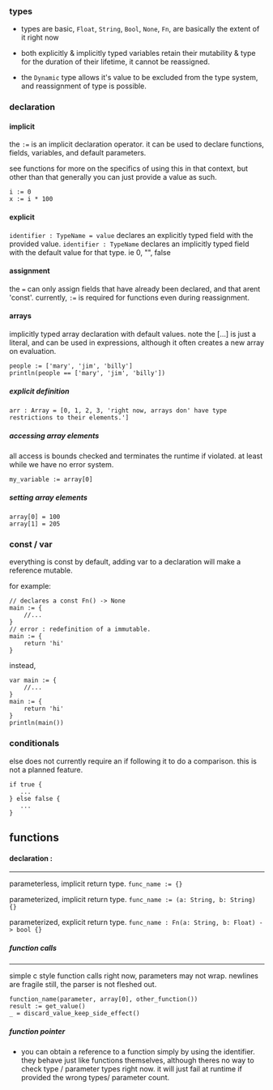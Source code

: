 
### types 
- types are basic, `Float`, `String`, `Bool`, `None`, `Fn`, are basically the extent of it right now

- both explicitly & implicitly typed variables retain their mutability & type for the duration of their lifetime, it cannot be reassigned.
- the `Dynamic` type allows it's value to be excluded from the type system, and reassignment of type is possible.



### declaration 


#### implicit

the `:=` is an implicit declaration operator.
it can be used to declare functions, fields, variables, and default parameters.

see functions for more on the specifics of using this in that context, but other than that
generally you can just provide a value as such.

```
i := 0
x := i * 100
```


#### explicit
`identifier : TypeName = value` declares an explicitly typed field with the provided value.
`identifier : TypeName` declares an implicitly typed field with the default value for that type. ie 0, "", false


#### assignment 
the `=` can only assign fields that have already been declared, and that arent 'const'.
currently, `:=` is required for functions even during reassignment.

#### arrays

implicitly typed array declaration with default values.
note the [...] is just a literal, and can be used in expressions, although it often creates a new array on evaluation.
```
people := ['mary', 'jim', 'billy']
println(people == ['mary', 'jim', 'billy'])
```

##### explicit definition

```
arr : Array = [0, 1, 2, 3, 'right now, arrays don' have type restrictions to their elements.']
```

##### accessing array elements 
all access is bounds checked and terminates the runtime if violated.
at least while we have no error system.
```
my_variable := array[0]
```
##### setting array elements
```
array[0] = 100
array[1] = 205
```


### const / var 
everything is const by default, adding var to a declaration will make a reference mutable.

for example: 
```
// declares a const Fn() -> None
main := {
	//...
}
// error : redefinition of a immutable.
main := { 
	return 'hi'
}
```

instead, 
```
var main := {
	//...
}
main := {
	return 'hi'
}
println(main())
```

### conditionals
else does not currently require an if following it to do a comparison.
this is not a planned feature.

```
if true {
   ... 
} else false {
   ...
}
```

## functions
#### declaration : 
---
parameterless, implicit return type.
`func_name := {}`

parameterized, implicit return type.
`func_name := (a: String, b: String) {}`  

parameterized, explicit return type.
`func_name : Fn(a: String, b: Float) -> bool {}`


##### function calls
--- 
simple c style function calls
right now, parameters may not wrap. newlines are fragile still, the parser is not fleshed out.
```
function_name(parameter, array[0], other_function())
result := get_value()
_ = discard_value_keep_side_effect()
```

##### function pointer
- you can obtain a reference to a function simply by using the identifier.
they behave just like functions themselves, although theres no way to check type / parameter types right now.
it will just fail at runtime if provided the wrong types/ parameter count.